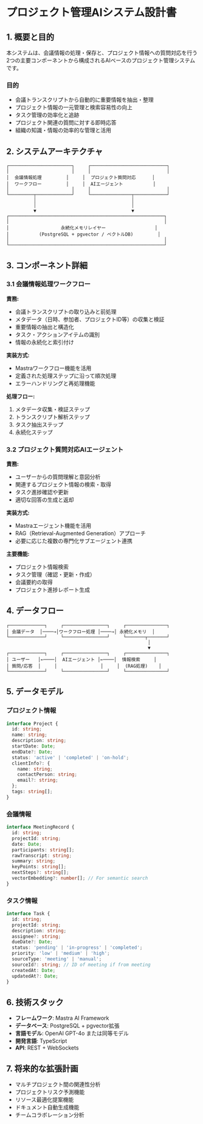 # プロジェクト管理AIシステム設計書

## 1. 概要と目的

本システムは、会議情報の処理・保存と、プロジェクト情報への質問対応を行う2つの主要コンポーネントから構成されるAIベースのプロジェクト管理システムです。

### 目的

- 会議トランスクリプトから自動的に重要情報を抽出・整理
- プロジェクト情報の一元管理と検索容易性の向上
- タスク管理の効率化と追跡
- プロジェクト関連の質問に対する即時応答
- 組織の知識・情報の効率的な管理と活用

## 2. システムアーキテクチャ

```
┌───────────────────────┐     ┌────────────────────────────┐
│                       │     │                            │
│  会議情報処理         │     │  プロジェクト質問対応      │
│  ワークフロー         │     │  AIエージェント           │
│                       │     │                            │
└─────────┬─────────────┘     └───────────────┬────────────┘
          │                                   │
          │                                   │
          ▼                                   ▼
┌─────────────────────────────────────────────────────────┐
│                                                         │
│                   永続化メモリレイヤー                  │
│           (PostgreSQL + pgvector / ベクトルDB)         │
│                                                         │
└─────────────────────────────────────────────────────────┘
```

## 3. コンポーネント詳細

### 3.1 会議情報処理ワークフロー

**責務:**

- 会議トランスクリプトの取り込みと前処理
- メタデータ（日時、参加者、プロジェクトID等）の収集と検証
- 重要情報の抽出と構造化
- タスク・アクションアイテムの識別
- 情報の永続化と索引付け

**実装方式:**

- Mastraワークフロー機能を活用
- 定義された処理ステップに沿って順次処理
- エラーハンドリングと再処理機能

**処理フロー:**

1. メタデータ収集・検証ステップ
2. トランスクリプト解析ステップ
3. タスク抽出ステップ
4. 永続化ステップ

### 3.2 プロジェクト質問対応AIエージェント

**責務:**

- ユーザーからの質問理解と意図分析
- 関連するプロジェクト情報の検索・取得
- タスク進捗確認や更新
- 適切な回答の生成と返却

**実装方式:**

- Mastraエージェント機能を活用
- RAG（Retrieval-Augmented Generation）アプローチ
- 必要に応じた複数の専門化サブエージェント連携

**主要機能:**

- プロジェクト情報検索
- タスク管理（確認・更新・作成）
- 会議要約の取得
- プロジェクト進捗レポート生成

## 4. データフロー

```
┌─────────────┐     ┌────────────────┐     ┌───────────────┐
│ 会議データ  │────→│ワークフロー処理 │────→│ 永続化メモリ  │
└─────────────┘     └────────────────┘     └───────┬───────┘
                                                    │
                                                    ▼
┌─────────────┐     ┌────────────────┐     ┌───────────────┐
│ ユーザー   │←────│  AIエージェント │←────│  情報検索     │
│ 質問/応答  │     │                │     │  (RAG処理)    │
└─────────────┘     └────────────────┘     └───────────────┘
```

## 5. データモデル

### プロジェクト情報

```typescript
interface Project {
  id: string;
  name: string;
  description: string;
  startDate: Date;
  endDate?: Date;
  status: 'active' | 'completed' | 'on-hold';
  clientInfo?: {
    name: string;
    contactPerson: string;
    email?: string;
  };
  tags: string[];
}
```

### 会議情報

```typescript
interface MeetingRecord {
  id: string;
  projectId: string;
  date: Date;
  participants: string[];
  rawTranscript: string;
  summary: string;
  keyPoints: string[];
  nextSteps?: string[];
  vectorEmbedding?: number[]; // For semantic search
}
```

### タスク情報

```typescript
interface Task {
  id: string;
  projectId: string;
  description: string;
  assignee?: string;
  dueDate?: Date;
  status: 'pending' | 'in-progress' | 'completed';
  priority: 'low' | 'medium' | 'high';
  sourceType: 'meeting' | 'manual';
  sourceId?: string; // ID of meeting if from meeting
  createdAt: Date;
  updatedAt?: Date;
}
```

## 6. 技術スタック

- **フレームワーク**: Mastra AI Framework
- **データベース**: PostgreSQL + pgvector拡張
- **言語モデル**: OpenAI GPT-4o または同等モデル
- **開発言語**: TypeScript
- **API**: REST + WebSockets

## 7. 将来的な拡張計画

- マルチプロジェクト間の関連性分析
- プロジェクトリスク予測機能
- リソース最適化提案機能
- ドキュメント自動生成機能
- チームコラボレーション分析
